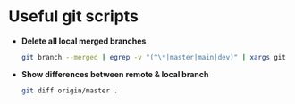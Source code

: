 # Useful git scripts

- **Delete all local merged branches**
  ```bash
  git branch --merged | egrep -v "(^\*|master|main|dev)" | xargs git branch -d
  ```
- **Show differences between remote & local branch**
  ```bash
  git diff origin/master .
  ```
